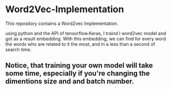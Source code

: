 # Word2Vec-Implementation
This repository contains a Word2vec Implementation.

using python and the API of tensorflow.Keras, I traind I word2vec model and got as a result embedding.
With this embedding, we can find for every word the words who are related to it the most, and in a less than a second of search time.

## Notice, that training your own model will take some time, especially if you're changing the dimentions size and and batch number.



